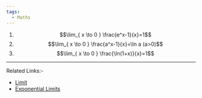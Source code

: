 ```yaml
---
tags:
  - Maths
---
```

1. $$\lim_{ x \to 0 } \frac{e^x-1}{x}=1$$
2. $$\lim_{ x \to 0 } \frac{a^x-1}{x}=\ln a (a>0)$$
3. $$\lim_{ x \to 0 } \frac{\ln(1+x)}{x}=1$$

---
Related Links:-
- [Limit](Limit.md) 
- [Exponential Limits](Exponential%20Limits.md) 